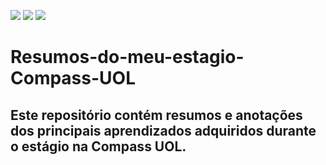 <div> 
  
  <a href="https://www.instagram.com/aryfelipe95/" target="_blank"><img src="https://img.shields.io/badge/-Instagram-%23E4405F?style=for-the-badge&logo=instagram&logoColor=white" target="_blank"></a>
  <a href = "mailto:aryfelipealmeida95@gmail.com"><img src="https://img.shields.io/badge/Gmail-D14836?style=for-the-badge&logo=gmail&logoColor=white"></a>
  <a href="https://www.linkedin.com/in/aryosmar-felipe-almeida-098a94211" target="_blank"><img src="https://img.shields.io/badge/-LinkedIn-%230077B5?style=for-the-badge&logo=linkedin&logoColor=white" target="_blank"></a> 

  
  
</div>

# Resumos-do-meu-estagio-Compass-UOL
## Este repositório contém resumos e anotações dos principais aprendizados adquiridos durante o estágio na Compass UOL.

